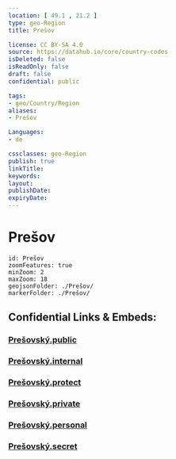 ```yaml
---
location: [ 49.1 , 21.2 ] 
type: geo-Region
title: Prešov

license: CC BY-SA 4.0
source: https://datahub.io/core/country-codes
isDeleted: false
isReadOnly: false
draft: false
confidential: public

tags:
- geo/Country/Region
aliases:
- Prešov

Languages:
- de

cssclasses: geo-Region
publish: true
linkTitle: 
keywords: 
layout: 
publishDate: 
expiryDate: 
---
```


# Prešov

```leaflet
id: Prešov
zoomFeatures: true 
minZoom: 2 
maxZoom: 18
geojsonFolder: ./Prešov/
markerFolder: ./Prešov/
```


## Confidential Links & Embeds: 

### [Prešovský.public](/_public/\Earth\Continent\Europe\Europe~Central\Slovakia\Regions~SlovakiaPrešovský.public.md) 

### [Prešovský.internal](/_internal/\Earth\Continent\Europe\Europe~Central\Slovakia\Regions~SlovakiaPrešovský.internal.md) 

### [Prešovský.protect](/_protect/\Earth\Continent\Europe\Europe~Central\Slovakia\Regions~SlovakiaPrešovský.protect.md) 

### [Prešovský.private](/_private/\Earth\Continent\Europe\Europe~Central\Slovakia\Regions~SlovakiaPrešovský.private.md) 

### [Prešovský.personal](/_personal/\Earth\Continent\Europe\Europe~Central\Slovakia\Regions~SlovakiaPrešovský.personal.md) 

### [Prešovský.secret](/_secret/\Earth\Continent\Europe\Europe~Central\Slovakia\Regions~SlovakiaPrešovský.secret.md)

